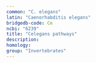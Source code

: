 ```yaml
---
common: "C. elegans"
latin: "Caenorhabditis elegans"
bridgedb-code: Ce
ncbi: "6239"
title: "Celegans pathways"
description:
homology: 
group: "Invertebrates"
---
```

